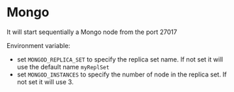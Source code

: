 # Mongo

It will start sequentially a Mongo node from the port 27017

Environment variable:
* set `MONGOD_REPLICA_SET` to specify the replica set name. If not set it will use the default name `myReplSet`
* set `MONGOD_INSTANCES` to specify the number of node in the replica set. If not set it will use 3.
